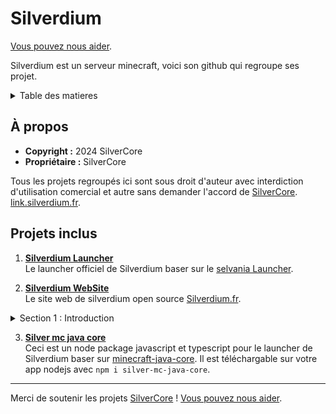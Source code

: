# Silverdium
[Vous pouvez nous aider](https://tipeee.com/silverdium).

Silverdium est un serveur minecraft, voici son github qui regroupe ses projet.

<details>
  ## <summary> Table des matieres</summary>
  - [À propos](#À propos)
  - [Projets inclus](#Projets inclus)
</details>

## À propos
- **Copyright :** 2024 SilverCore
- **Propriétaire :** SilverCore

Tous les projets regroupés ici sont sous droit d'auteur avec interdiction d'utilisation comercial et autre sans demander l'accord de [SilverCore](https://github.com/SilverCore-Git).
[link.silverdium.fr](https://link.silverdium.fr).

## Projets inclus

1. **[Silverdium Launcher](https://github.com/Philippeletug/Silverdium-Launcher)**  
   Le launcher officiel de Silverdium baser sur le [selvania Launcher](https://github.com/luuxis/selvania-Launcher).

2. **[Silverdium WebSite](https://silverdium.fr)**  
   Le site web de silverdium open source [Silverdium.fr](https://silverdium.fr).
<details>
  <summary>Section 1 : Introduction</summary>
  Voici le contenu de la section 1.
</details>

3. **[Silver mc java core](https://www.npmjs.com/package/silver-mc-java-core)**  
   Ceci est un node package javascript et typescript pour le launcher de Silverdium baser sur [minecraft-java-core](https://github.com/luuxis/minecraft-java-core/).
   Il est téléchargable sur votre app nodejs avec ```npm i silver-mc-java-core```.


---

Merci de soutenir les projets [SilverCore](https://core.silverdium.fr) !
[Vous pouvez nous aider](https://tipeee.com/silverdium).
